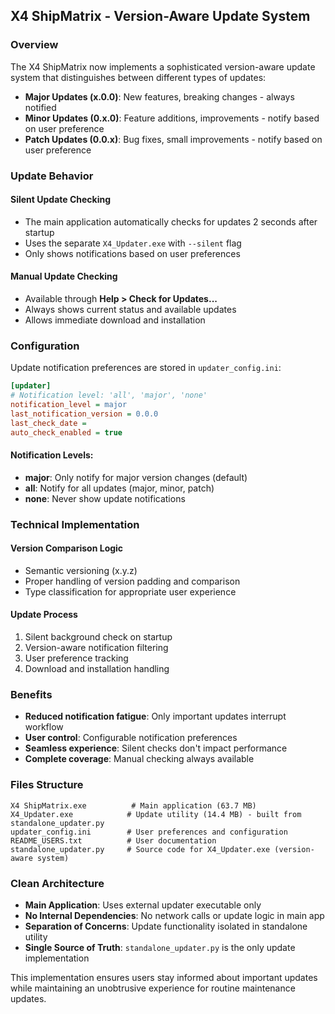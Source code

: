 ## X4 ShipMatrix - Version-Aware Update System

### Overview
The X4 ShipMatrix now implements a sophisticated version-aware update system that distinguishes between different types of updates:

- **Major Updates (x.0.0)**: New features, breaking changes - always notified
- **Minor Updates (0.x.0)**: Feature additions, improvements - notify based on user preference
- **Patch Updates (0.0.x)**: Bug fixes, small improvements - notify based on user preference

### Update Behavior

#### Silent Update Checking
- The main application automatically checks for updates 2 seconds after startup
- Uses the separate `X4_Updater.exe` with `--silent` flag
- Only shows notifications based on user preferences

#### Manual Update Checking
- Available through **Help > Check for Updates...**
- Always shows current status and available updates
- Allows immediate download and installation

### Configuration
Update notification preferences are stored in `updater_config.ini`:

```ini
[updater]
# Notification level: 'all', 'major', 'none'
notification_level = major
last_notification_version = 0.0.0
last_check_date = 
auto_check_enabled = true
```

#### Notification Levels:
- **major**: Only notify for major version changes (default)
- **all**: Notify for all updates (major, minor, patch)
- **none**: Never show update notifications

### Technical Implementation

#### Version Comparison Logic
- Semantic versioning (x.y.z)
- Proper handling of version padding and comparison
- Type classification for appropriate user experience

#### Update Process
1. Silent background check on startup
2. Version-aware notification filtering
3. User preference tracking
4. Download and installation handling

### Benefits
- **Reduced notification fatigue**: Only important updates interrupt workflow
- **User control**: Configurable notification preferences
- **Seamless experience**: Silent checks don't impact performance
- **Complete coverage**: Manual checking always available

### Files Structure
```
X4 ShipMatrix.exe          # Main application (63.7 MB)
X4_Updater.exe            # Update utility (14.4 MB) - built from standalone_updater.py
updater_config.ini        # User preferences and configuration
README_USERS.txt          # User documentation
standalone_updater.py     # Source code for X4_Updater.exe (version-aware system)
```

### Clean Architecture
- **Main Application**: Uses external updater executable only
- **No Internal Dependencies**: No network calls or update logic in main app
- **Separation of Concerns**: Update functionality isolated in standalone utility
- **Single Source of Truth**: `standalone_updater.py` is the only update implementation

This implementation ensures users stay informed about important updates while maintaining an unobtrusive experience for routine maintenance updates.